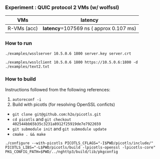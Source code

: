 
### Experiment : QUIC protocol 2 VMs (w/ wolfssl)

| VMs   |  latency  |
|---|---|
| R-VMs (acc)  | **latency**=107569 ns ( approx 0.107 ms)|


### How to run

`./examples/wsslserver 10.5.0.6 1800 server.key server.crt`

`./examples/wsslclient 10.5.0.6 1800 https://10.5.0.6:1800 -d ./examples/text2.txt`


### How to build

Instructions followed from the following references:

1) `autoreconf -i`
2) Build with picotls (for resolving OpenSSL conficts)
  - `git clone git@github.com:h2o/picotls.git`
  - `cd picotls` and `git checkout 402544bb65b35c3231a8912f25919de7e7922659`
  - `git submodule init` and `git submodule update`
  - `cmake . && make`

`./configure --with-picotls PICOTLS_CFLAGS="-I$PWD/picotls/include/" PICOTLS_LIBS="-L$PWD/picotls/build -lpicotls-openssl -lpicotls-core" PKG_CONFIG_PATH=$PWD/../nghttp3/build/lib/pkgconfig`
